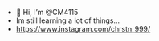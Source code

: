 - 👋 Hi, I’m @CM4115
- Im still learning a lot of things...
- https://www.instagram.com/chrstn_999/

<!---
CM4115/CM4115 is a ✨ special ✨ repository because its `README.md` (this file) appears on your GitHub profile.
You can click the Preview link to take a look at your changes.
--->
